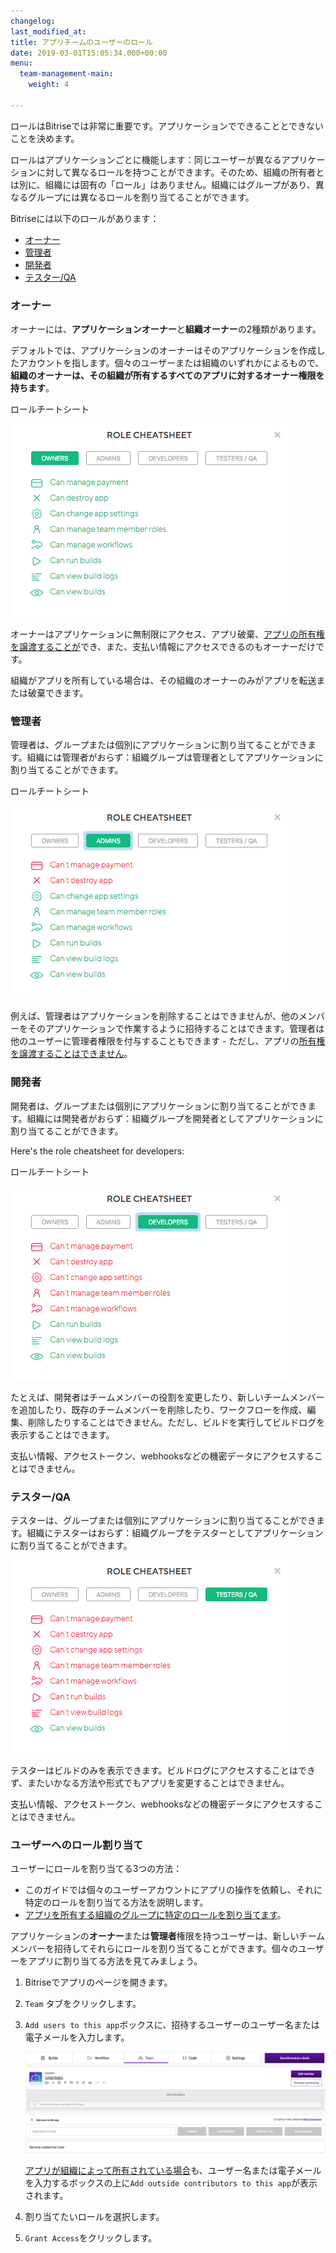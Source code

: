 ```yaml
---
changelog: 
last_modified_at: 
title: アプリチームのユーザーのロール
date: 2019-03-01T15:05:34.000+00:00
menu:
  team-management-main:
    weight: 4

---
```

ロールはBitriseでは非常に重要です。アプリケーションでできることとできないことを決めます。

ロールはアプリケーションごとに機能します：同じユーザーが異なるアプリケーションに対して異なるロールを持つことができます。そのため、組織の所有者とは別に、組織には固有の「ロール」はありません。組織にはグループがあり、異なるグループには異なるロールを割り当てることができます。

Bitriseには以下のロールがあります：

* [オーナー](/team-management/user-roles-on-app-teams/#owners)
* [管理者](/team-management/user-roles-on-app-teams/#admins)
* [開発者](/team-management/user-roles-on-app-teams/#developers)
* [テスター/QA](/team-management/user-roles-on-app-teams/#testersqa)

### オーナー

オーナーには、**アプリケーションオーナー**と**組織オーナー**の2種類があります。

デフォルトでは、アプリケーションのオーナーはそのアプリケーションを作成したアカウントを指します。個々のユーザーまたは組織のいずれかによるもので、**組織のオーナーは、その組織が所有するすべてのアプリに対するオーナー権限を持ちます**。

ロールチートシート

![](/img/owners.png)

オーナーはアプリケーションに無制限にアクセス、アプリ破棄、[アプリの所有権を譲渡することが](/team-management/changing-the-owner-of-an-app/)でき、また、支払い情報にアクセスできるのもオーナーだけです。

組織がアプリを所有している場合は、その組織のオーナーのみがアプリを転送または破棄できます。

### 管理者

管理者は、グループまたは個別にアプリケーションに割り当てることができます。組織には管理者がおらず：組織グループは管理者としてアプリケーションに割り当てることができます。

ロールチートシート

![](/img/admins.png)

例えば、管理者はアプリケーションを削除することはできませんが、他のメンバーをそのアプリケーションで作業するように招待することはできます。管理者は他のユーザーに管理者権限を付与することもできます - ただし、アプリの[所有権を譲渡することはできません](/team-management/changing-the-owner-of-an-app/)。

### 開発者

開発者は、グループまたは個別にアプリケーションに割り当てることができます。組織には開発者がおらず：組織グループを開発者としてアプリケーションに割り当てることができます。

Here's the role cheatsheet for developers:

ロールチートシート

![](/img/developers.png)

たとえば、開発者はチームメンバーの役割を変更したり、新しいチームメンバーを追加したり、既存のチームメンバーを削除したり、ワークフローを作成、編集、削除したりすることはできません。ただし、ビルドを実行してビルドログを表示することはできます。

支払い情報、アクセストークン、webhooksなどの機密データにアクセスすることはできません。

### テスター/QA

テスターは、グループまたは個別にアプリケーションに割り当てることができます。組織にテスターはおらず：組織グループをテスターとしてアプリケーションに割り当てることができます。

![](/img/testers.png)

テスターはビルドのみを表示できます。ビルドログにアクセスすることはできず、またいかなる方法や形式でもアプリを変更することはできません。

支払い情報、アクセストークン、webhooksなどの機密データにアクセスすることはできません。

### ユーザーへのロール割り当て

ユーザーにロールを割り当てる3つの方法：

* このガイドでは個々のユーザーアカウントにアプリの操作を依頼し、それに特定のロールを割り当てる方法を説明します。
* [アプリを所有する組織のグループに特定のロールを割り当てます](/team-management/organizations/managing-apps/#assigning-groups-to-apps)。

アプリケーションの**オーナー**または**管理者**権限を持つユーザーは、新しいチームメンバーを招待してそれらにロールを割り当てることができます。個々のユーザーをアプリに割り当てる方法を見てみましょう。

1. Bitriseでアプリのページを開きます。
2. `Team` タブをクリックします。
3. `Add users to this app`ボックスに、招待するユーザーのユーザー名または電子メールを入力します。

   ![](/img/add-users.png)

   [アプリが組織によって所有されている場合]()も、ユーザー名または電子メールを入力するボックスの上に`Add outside contributors to this app`が表示されます。
4. 割り当てたいロールを選択します。
5. `Grant Access`をクリックします。